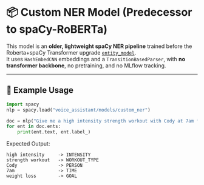 # 📦 Custom NER Model (Predecessor to spaCy-RoBERTa)

This model is an **older, lightweight spaCy NER pipeline** trained before the Roberta+spaCy Transformer upgrade  [`entity_model`](../entity_model).  
It uses `HashEmbedCNN` embeddings and a `TransitionBasedParser`, with **no transformer backbone**, no pretraining, and no MLflow tracking.


---

## 🧪 Example Usage

```python
import spacy
nlp = spacy.load("voice_assistant/models/custom_ner")

doc = nlp("Give me a high intensity strength workout with Cody at 7am for weight loss.")
for ent in doc.ents:
    print(ent.text, ent.label_)
````

Expected Output:

```
high intensity     -> INTENSITY  
strength workout   -> WORKOUT_TYPE  
Cody               -> PERSON  
7am                -> TIME  
weight loss        -> GOAL  
```

